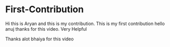 # First-Contribution
Hi this is Aryan and this is my contribution.
This is my first contribution
hello anuj thanks for this video. Very Helpful

Thanks alot bhaiya for this video

